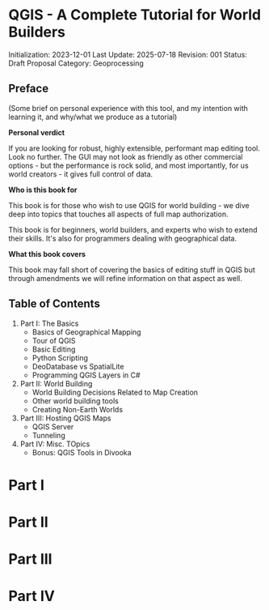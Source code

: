 # QGIS - A Complete Tutorial for World Builders

Initialization: 2023-12-01
Last Update: 2025-07-18
Revision: 001
Status: Draft Proposal
Category: Geoprocessing

## Preface

(Some brief on personal experience with this tool, and my intention with learning it, and why/what we produce as a tutorial)

**Personal verdict**

If you are looking for robust, highly extensible, performant map editing tool. Look no further. The GUI may not look as friendly as other commercial options - but the performance is rock solid, and most importantly, for us world creators - it gives full control of data.

**Who is this book for**

This book is for those who wish to use QGIS for world building - we dive deep into topics that touches all aspects of full map authorization.

This book is for beginners, world builders, and experts who wish to extend their skills. It's also for programmers dealing with geographical data.

**What this book covers**

This book may fall short of covering the basics of editing stuff in QGIS but through amendments we will refine information on that aspect as well.

## Table of Contents

1. Part I: The Basics
    * Basics of Geographical Mapping
    * Tour of QGIS
    * Basic Editing
    * Python Scripting
    * DeoDatabase vs SpatialLite
    * Programming QGIS Layers in C#
1. Part II: World Building
    * World Building Decisions Related to Map Creation
    * Other world building tools
    * Creating Non-Earth Worlds
1. Part III: Hosting QGIS Maps
    * QGIS Server
    * Tunneling
2. Part IV: Misc. TOpics
    * Bonus: QGIS Tools in Divooka

# Part I
# Part II
# Part III
# Part IV